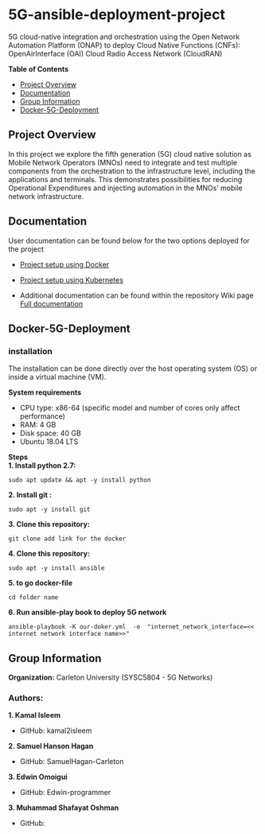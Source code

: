 # 5G-ansible-deployment-project
5G cloud-native integration and orchestration using the Open Network Automation Platform (ONAP) to deploy Cloud Native Functions (CNFs): OpenAirInterface (OAI) Cloud Radio Access Network (CloudRAN)

**Table of Contents**

* [Project Overview](#project-overview)
* [Documentation](#documentation)
* [Group Information](#group-information)
* [Docker-5G-Deployment](#Docker-5G-Deployment)
## Project Overview

In this project we explore the fifth generation (5G) cloud native solution as Mobile Network Operators (MNOs) need to integrate and test multiple components from the orchestration to the infrastructure level, including the applications and terminals. This demonstrates possibilities for reducing Operational Expenditures and injecting automation in the MNOs’ mobile network infrastructure.

## Documentation

User documentation can be found below for the two options deployed for the project
* [Project setup using Docker](https://github.com/Edwin-programmer/Project5G-ansible-deployment/tree/main/Docker%20deployment/README.md)
* [Project setup using Kubernetes](https://github.com/Edwin-programmer/Project5G-ansible-deployment/tree/main/Kubernetes%20deployment/README.md)

* Additional documentation can be found within the repository Wiki page  [Full documentation](https://github.com/Edwin-programmer/Project5G-ansible-deployment/wiki)

## Docker-5G-Deployment
### installation
The installation can be done directly over the host operating system (OS) or inside a virtual machine (VM).   

**System requirements**
- CPU type: x86-64 (specific model and number of cores only affect performance)
- RAM: 4 GB
- Disk space: 40 GB
- Ubuntu 18.04 LTS


**Steps**  
**1. Install python 2.7:**      
    
``` sudo apt update && apt -y install python ```    
     
        
**2. Install git :**    
  
  ``` sudo apt -y install git ```     
     
**3. Clone this repository:**   
  
    
  ``` git clone add link for the docker ``` 
    

**4. Clone this repository:**   
  
``` sudo apt -y install ansible ```   
  
    
**5. to go docker-file** 
  
``` cd folder name ```     
  
**6. Run ansible-play book to deploy 5G network**  
   
``` ansible-playbook -K our-doker.yml  -e  "internet_network_interface=<< internet network interface name>>" ```    
   
     
    
        
        
## Group Information

**Organization:** Carleton University (SYSC5804 - 5G Networks)

### Authors:

**1. Kamal Isleem**
 - GitHub: kamal2isleem

**2. Samuel Hanson Hagan**

 - GitHub: SamuelHagan-Carleton

**3. Edwin Omoigui**

 - GitHub: Edwin-programmer

**3. Muhammad Shafayat Oshman**

 - GitHub: 
